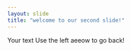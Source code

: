 ```yaml
---
layout: slide
title: "welcome to our second slide!"
---
```

Your text
Use the left aeeow to go back!
